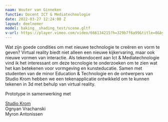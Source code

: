 ```yaml
---
naam: Wouter van Ginneken
functie: Docent ICT & Mediatechnologie
date: 2022-03-27 12:24:00 Z
layout: deelnemer
model: baking__shading_test/scene.gltf
v-url: https://player.vimeo.com/video/666134215?h=329b7f6a99&title=0&byline=0&portrait=0&speed=0&badge=0&autopause=0&player_id=0&app_id=58479/embed
---
```


Wat zijn goede condities om met nieuwe technologie te creëren en vorm te geven? Virtual reality biedt niet alleen een nieuwe kijkervaring, maar ook nieuwe vormen van interactie. Als tekendocent aan Ict & Mediatechnologie vind ik het interessant om deze tecnologie te onderzoeken om te zien wat het kan betekenen voor vormgeving en kunsteducatie. Samen met studenten van de minor Education & Technologie en de ontwerpers van Studio Krom hebben we een tekenapplicatie ontwikkeld om te kunnen tekenen in 3d met behulp van virtual reality.

Prototype in samenwerking met

[Studio Krom](http://krom.studio)\
Ognyan Vrachanski\
Myron Antonissen